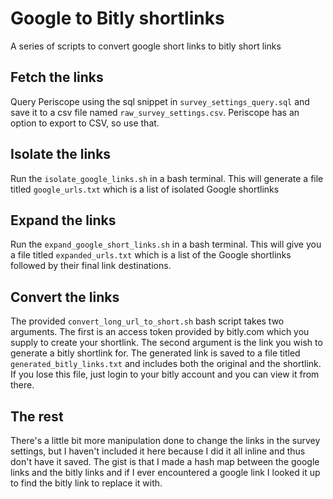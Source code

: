 # Google to Bitly shortlinks
A series of scripts to convert google short links to bitly short links

## Fetch the links
Query Periscope using the sql snippet in `survey_settings_query.sql` and save it to a csv file named
`raw_survey_settings.csv`.  Periscope has an option to export to CSV, so use that.

## Isolate the links
Run the `isolate_google_links.sh` in a bash terminal.  This will generate a file titled `google_urls.txt` which
is a list of isolated Google shortlinks

## Expand the links
Run the `expand_google_short_links.sh` in a bash terminal.  This will give you a file titled `expanded_urls.txt`
which is a list of the Google shortlinks followed by their final link destinations.

## Convert the links
The provided `convert_long_url_to_short.sh` bash script takes two arguments.  The first is an access token provided by
bitly.com which you supply to create your shortlink.  The second argument is the link you wish to generate a bitly
shortlink for.  The generated link is saved to a file titled `generated_bitly_links.txt` and includes both the
original and the shortlink.  If you lose this file, just login to your bitly account and you can view it from there.

## The rest
There's a little bit more manipulation done to change the links in the survey settings, but I haven't included it
here because I did it all inline and thus don't have it saved.  The gist is that I made a hash map between the google links
and the bitly links and if I ever encountered a google link I looked it up to find the bitly link to replace it with.
